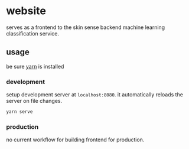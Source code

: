 # website

serves as a frontend to the skin sense backend machine learning classification service.

## usage

be sure [yarn](https://yarnpkg.com/en) is installed

### development

setup development server at `localhost:8080`. it automatically reloads the server on file changes.

```sh
yarn serve
```

### production

no current workflow for building frontend for production.
